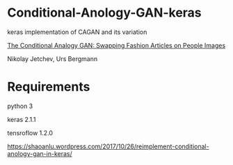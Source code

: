 # Conditional-Anology-GAN-keras
keras implementation of CAGAN and its variation

[The Conditional Analogy GAN: Swapping Fashion Articles on People Images](https://arxiv.org/abs/1709.04695)

Nikolay Jetchev, Urs Bergmann

# Requirements
python 3

keras 2.1.1

tensroflow 1.2.0


https://shaoanlu.wordpress.com/2017/10/26/reimplement-conditional-anology-gan-in-keras/
